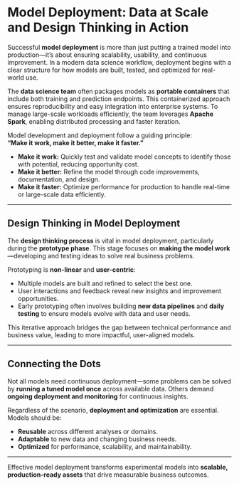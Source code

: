 # Model Deployment: Data at Scale and Design Thinking in Action

Successful **model deployment** is more than just putting a trained model into production—it’s about ensuring scalability, usability, and continuous improvement. In a modern data science workflow, deployment begins with a clear structure for how models are built, tested, and optimized for real-world use.

The **data science team** often packages models as **portable containers** that include both training and prediction endpoints. This containerized approach ensures reproducibility and easy integration into enterprise systems. To manage large-scale workloads efficiently, the team leverages **Apache Spark**, enabling distributed processing and faster iteration.

Model development and deployment follow a guiding principle:  
**“Make it work, make it better, make it faster.”**

- **Make it work:** Quickly test and validate model concepts to identify those with potential, reducing opportunity cost.  
- **Make it better:** Refine the model through code improvements, documentation, and design.  
- **Make it faster:** Optimize performance for production to handle real-time or large-scale data efficiently.

---

## Design Thinking in Model Deployment

The **design thinking process** is vital in model deployment, particularly during the **prototype phase**. This stage focuses on **making the model work**—developing and testing ideas to solve real business problems.

Prototyping is **non-linear** and **user-centric**:

- Multiple models are built and refined to select the best one.  
- User interactions and feedback reveal new insights and improvement opportunities.  
- Early prototyping often involves building **new data pipelines** and **daily testing** to ensure models evolve with data and user needs.

This iterative approach bridges the gap between technical performance and business value, leading to more impactful, user-aligned models.

---

## Connecting the Dots

Not all models need continuous deployment—some problems can be solved by **running a tuned model once** across available data. Others demand **ongoing deployment and monitoring** for continuous insights.

Regardless of the scenario, **deployment and optimization** are essential. Models should be:

- **Reusable** across different analyses or domains.  
- **Adaptable** to new data and changing business needs.  
- **Optimized** for performance, scalability, and maintainability.

---

Effective model deployment transforms experimental models into **scalable, production-ready assets** that drive measurable business outcomes.

